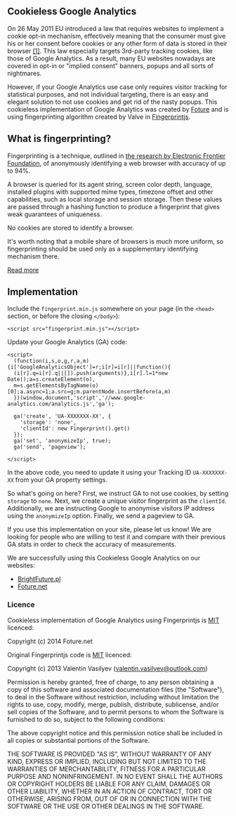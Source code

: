 ## Cookieless Google Analytics

On 26 May 2011 EU introduced a law that requires websites to implement a cookie opt-in mechanism, effectively meaning that the consumer must give his or her consent before cookies or any other form of data is stored in their browser [[1]](https://en.wikipedia.org/wiki/Directive_on_Privacy_and_Electronic_Communications#Cookies). This law especially targets 3rd-party tracking cookies, like those of Google Analytics. As a result, many EU websites nowadays are covered in opt-in or "implied consent" banners, popups and all sorts of nightmares.

However, if your Google Analytics use case only requires visitor tracking for statistical purposes, and not individual targeting, there is an easy and elegant solution to not use cookies and get rid of the nasty popups. This cookieless implementation of Google Analytics was created by [Foture](https://www.foture.net) and is using fingerprinting algorithm created by Valve in [Fingerprintjs](https://github.com/Valve/fingerprintjs).

## What is fingerprinting?

Fingerprinting is a technique, outlined in [the research by Electronic Frontier Foundation][research], of
anonymously identifying a web browser with accuracy of up to 94%. 


A browser is queried for its agent string, screen color depth, language,
installed plugins with supported mime types, timezone offset and other capabilities, 
such as local storage and session storage. Then these values are passed through a hashing function
to produce a fingerprint that gives weak guarantees of uniqueness.

No cookies are stored to identify a browser.

It's worth noting that a mobile share of browsers is much more uniform, so fingerprinting should be used
only as a supplementary identifying mechanism there.

[Read more](http://valve.github.io/blog/2013/07/14/anonymous-browser-fingerprinting/)

## Implementation

Include the `fingerprint.min.js` somewhere on your page (in the `<head>` section, or before the closing `</body>`):
```
<script src="fingerprint.min.js"></script>
```

Update your Google Analytics (GA) code:
```
<script>
  (function(i,s,o,g,r,a,m){i['GoogleAnalyticsObject']=r;i[r]=i[r]||function(){
  (i[r].q=i[r].q||[]).push(arguments)},i[r].l=1*new Date();a=s.createElement(o),
  m=s.getElementsByTagName(o)[0];a.async=1;a.src=g;m.parentNode.insertBefore(a,m)
  })(window,document,'script','//www.google-analytics.com/analytics.js','ga');

  ga('create', 'UA-XXXXXXX-XX', {
    'storage': 'none',
    'clientId': new Fingerprint().get()
  });
  ga('set', 'anonymizeIp', true);
  ga('send', 'pageview');

</script>
```

In the above code, you need to update it using your Tracking ID `UA-XXXXXXX-XX` from your GA property settings.

So what's going on here? First, we instruct GA to not use cookies, by setting `storage` to `none`. Next, we create a unique visitor fingerprint as the `clientId`. Additionally, we are instructing Google to anonymise visitors IP address using the `anonymizeIp` option. Finally, we send a pageview to GA.

If you use this implementation on your site, please let us know! We are looking for people who are willing to test it and compare with their previous GA stats in order to check the accuracy of measurements.

We are successfully using this Cookieless Google Analytics on our websites:
+ [BrightFuture.pl](https://www.brightfuture.pl)
+ [Foture.net](https://www.foture.net)


### Licence

Cookieless implementation of Google Analytics using Fingerprintjs is [MIT][mit] licenced:

Copyright (c) 2014 Foture.net

Original Fingerprintjs code is [MIT][mit] licenced:

Copyright (c) 2013 Valentin Vasilyev (valentin.vasilyev@outlook.com)

Permission is hereby granted, free of charge, to any person obtaining a copy of this software and associated documentation files (the "Software"), to deal in the Software without restriction, including without limitation the rights to use, copy, modify, merge, publish, distribute, sublicense, and/or sell copies of the Software, and to permit persons to whom the Software is furnished to do so, subject to the following conditions:

The above copyright notice and this permission notice shall be included in all copies or substantial portions of the Software.

THE SOFTWARE IS PROVIDED "AS IS", WITHOUT WARRANTY OF ANY KIND, EXPRESS OR IMPLIED, INCLUDING BUT NOT LIMITED TO THE WARRANTIES OF MERCHANTABILITY, FITNESS FOR A PARTICULAR PURPOSE AND NONINFRINGEMENT. IN NO EVENT SHALL THE AUTHORS OR COPYRIGHT HOLDERS BE LIABLE FOR ANY CLAIM, DAMAGES OR OTHER LIABILITY, WHETHER IN AN ACTION OF CONTRACT, TORT OR OTHERWISE, ARISING FROM, OUT OF OR IN CONNECTION WITH THE SOFTWARE OR THE USE OR OTHER DEALINGS IN THE SOFTWARE.

[mit]: http://www.opensource.org/licenses/mit-license.php
[research]: https://panopticlick.eff.org/browser-uniqueness.pdf
